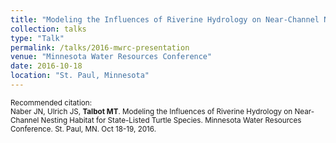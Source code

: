 ```yaml
---
title: "Modeling the Influences of Riverine Hydrology on Near-Channel Nesting Habitat for State-Listed Turtle Species"
collection: talks
type: "Talk"
permalink: /talks/2016-mwrc-presentation
venue: "Minnesota Water Resources Conference"
date: 2016-10-18
location: "St. Paul, Minnesota"
---
```


<p style="font-size: smaller">Recommended citation:<br />
Naber JN, Ulrich JS, <b>Talbot MT</b>. Modeling the Influences of Riverine Hydrology on Near-Channel Nesting Habitat for State-Listed Turtle Species. Minnesota Water Resources Conference. St. Paul, MN. Oct 18-19, 2016.
</p>